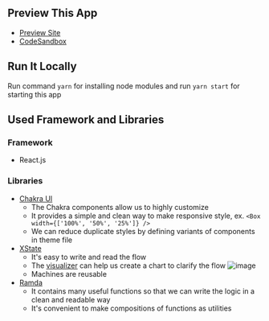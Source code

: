 ## Preview This App
- [Preview Site](https://choco-up-coding-test-fe.netlify.app/)
- [CodeSandbox](https://codesandbox.io/p/github/lizzyyang9534/choco-up-coding-test-fe/main?file=%2FREADME.md&workspace=%257B%2522activeFileId%2522%253A%2522clcocl21h000v7rhfcvaxaeir%2522%252C%2522openFiles%2522%253A%255B%2522%252FREADME.md%2522%255D%252C%2522sidebarPanel%2522%253A%2522EXPLORER%2522%252C%2522gitSidebarPanel%2522%253A%2522COMMIT%2522%252C%2522spaces%2522%253A%257B%2522clcocl5b0000x3b6fd1u83zrj%2522%253A%257B%2522key%2522%253A%2522clcocl5b0000x3b6fd1u83zrj%2522%252C%2522name%2522%253A%2522Default%2522%252C%2522devtools%2522%253A%255B%257B%2522type%2522%253A%2522PREVIEW%2522%252C%2522taskId%2522%253A%2522start%2522%252C%2522port%2522%253A3000%252C%2522key%2522%253A%2522clcocm3lj00bs3b6fsvzi5zey%2522%252C%2522isMinimized%2522%253Afalse%257D%252C%257B%2522type%2522%253A%2522TASK_LOG%2522%252C%2522taskId%2522%253A%2522start%2522%252C%2522key%2522%253A%2522clcocm11x009b3b6fmoc8j0n1%2522%252C%2522isMinimized%2522%253Afalse%257D%255D%257D%257D%252C%2522currentSpace%2522%253A%2522clcocl5b0000x3b6fd1u83zrj%2522%252C%2522spacesOrder%2522%253A%255B%2522clcocl5b0000x3b6fd1u83zrj%2522%255D%257D)

## Run It Locally
Run command `yarn` for installing node modules and run `yarn start` for starting this app

## Used Framework and Libraries
### Framework
- React.js

### Libraries
- [Chakra UI](https://chakra-ui.com/)
  - The Chakra components allow us to highly customize
  - It provides a simple and clean way to make responsive style, ex. `<Box  width={['100%', '50%', '25%']} />`
  - We can reduce duplicate styles by defining variants of components in theme file
- [XState](https://xstate.js.org/)
  - It's easy to write and read the flow
  - The [visualizer](https://stately.ai/viz) can help us create a chart to clarify the flow
    ![image](https://user-images.githubusercontent.com/16132774/211271982-ff0635b9-5bcd-45b9-ab39-83a74acc2cdb.png)
  - Machines are reusable
- [Ramda](https://ramdajs.com/)
  - It contains many useful functions so that we can write the logic in a clean and readable way
  - It's convenient to make compositions of functions as utilities
